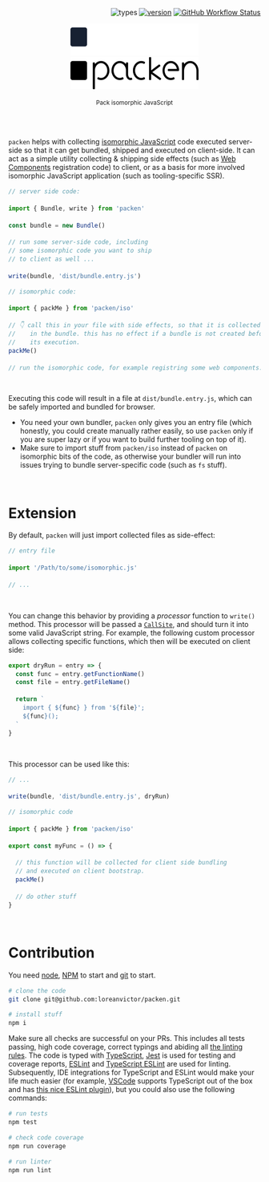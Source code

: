 <div align="right">

![types](https://img.shields.io/npm/types/packen?label=&color=black&style=flat-square)
[![version](https://img.shields.io/npm/v/packen?label=&color=black&style=flat-square)](https://www.npmjs.com/package/packen)
[![GitHub Workflow Status](https://img.shields.io/github/actions/workflow/status/loreanvictor/packen/coverage.yml?label=%20&style=flat-square)](https://github.com/loreanvictor/packen/actions/workflows/coverage.yml)

</div>

<div align="center">

<img src="logo-dark.svg#gh-dark-mode-only" height="64px"/>
<img src="logo-light.svg#gh-light-mode-only" height="64px"/>

<small>Pack isomorphic JavaScript</small>

</div>

<br><br>

`packen` helps with collecting [isomorphic JavaScript](https://en.wikipedia.org/wiki/Isomorphic_JavaScript) code executed server-side so that it can get bundled, shipped and executed on client-side. It can act as a simple utility collecting & shipping side effects (such as [Web Components](https://developer.mozilla.org/en-US/docs/Web/Web_Components) registration code) to client, or as a basis for more involved isomorphic JavaScript application (such as tooling-specific SSR).

```js
// server side code:

import { Bundle, write } from 'packen'

const bundle = new Bundle()

// run some server-side code, including
// some isomorphic code you want to ship
// to client as well ...

write(bundle, 'dist/bundle.entry.js')
```
```js
// isomorphic code:

import { packMe } from 'packen/iso'

// 👇 call this in your file with side effects, so that it is collected
//    in the bundle. this has no effect if a bundle is not created before
//    its execution.
packMe()

// run the isomorphic code, for example registring some web components.
```

<br>

Executing this code will result in a file at `dist/bundle.entry.js`, which can be safely imported and bundled for
browser.

- You need your own bundler, `packen` only gives you an entry file (which honestly, you could create manually rather easily, so use `packen` only if you are super lazy or if you want to build further tooling on top of it).
- Make sure to import stuff from `packen/iso` instead of `packen` on isomorphic bits of the code, as otherwise your bundler will run into issues trying to bundle server-specific code (such as `fs` stuff).

<br>

# Extension

By default, `packen` will just import collected files as side-effect:

```js
// entry file

import '/Path/to/some/isomorphic.js'

// ...
```

<br>

You can change this behavior by providing a _processor_ function to `write()` method. This processor will be passed a [`CallSite`](https://microsoft.github.io/PowerBI-JavaScript/interfaces/_node_modules__types_node_globals_d_.nodejs.callsite.html), and should turn it into some valid JavaScript string. For example, the following custom processor allows collecting specific functions, which then will be executed on client side:

```js
export dryRun = entry => {
  const func = entry.getFunctionName()
  const file = entry.getFileName()
  
  return `
    import { ${func} } from '${file}';
    ${func}();
  `
}
```

<br>


This processor can be used like this:

```js
// ...

write(bundle, 'dist/bundle.entry.js', dryRun)
```
```js
// isomorphic code

import { packMe } from 'packen/iso'

export const myFunc = () => {

  // this function will be collected for client side bundling
  // and executed on client bootstrap.
  packMe()
  
  // do other stuff
}
```

<br>

# Contribution

You need [node](https://nodejs.org/en/), [NPM](https://www.npmjs.com) to start and [git](https://git-scm.com) to start.

```bash
# clone the code
git clone git@github.com:loreanvictor/packen.git
```
```bash
# install stuff
npm i
```

Make sure all checks are successful on your PRs. This includes all tests passing, high code coverage, correct typings and abiding all [the linting rules](https://github.com/loreanvictor/quel/blob/main/.eslintrc). The code is typed with [TypeScript](https://www.typescriptlang.org), [Jest](https://jestjs.io) is used for testing and coverage reports, [ESLint](https://eslint.org) and [TypeScript ESLint](https://typescript-eslint.io) are used for linting. Subsequently, IDE integrations for TypeScript and ESLint would make your life much easier (for example, [VSCode](https://code.visualstudio.com) supports TypeScript out of the box and has [this nice ESLint plugin](https://marketplace.visualstudio.com/items?itemName=dbaeumer.vscode-eslint)), but you could also use the following commands:

```bash
# run tests
npm test
```
```bash
# check code coverage
npm run coverage
```
```bash
# run linter
npm run lint
```

<br><br>
